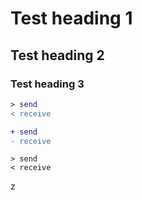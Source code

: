 # Test heading 1

## Test heading 2

### Test heading 3

```diff
> send
< receive
```

```diff
+ send
- receive
```

```
> send
< receive
```

z
